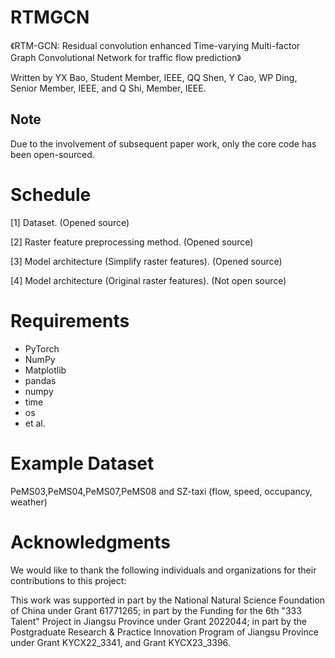 # RTMGCN

《RTM-GCN: Residual convolution enhanced Time-varying Multi-factor Graph Convolutional Network for traffic flow prediction》

Written by YX Bao, Student Member, IEEE, QQ Shen, Y Cao, WP Ding, Senior Member, IEEE, and Q Shi, Member, IEEE.

## Note
Due to the involvement of subsequent paper work, only the core code has been open-sourced.

# Schedule
[1] Dataset. (Opened source)

[2] Raster feature preprocessing method. (Opened source)

[3] Model architecture (Simplify raster features). (Opened source)

[4] Model architecture (Original  raster features). (Not open source)


 # Requirements
  
  * PyTorch
  * NumPy
  * Matplotlib
  * pandas
  * numpy
  * time
  * os
  * et al.
  
 # Example Dataset
 PeMS03,PeMS04,PeMS07,PeMS08 and SZ-taxi (flow, speed, occupancy, weather)

# Acknowledgments
We would like to thank the following individuals and organizations for their contributions to this project:

This work was supported in part by the National Natural Science Foundation of China under Grant 61771265; in part by the Funding for the 6th "333 Talent" Project in Jiangsu Province under Grant 2022044; in part by the Postgraduate Research & Practice Innovation Program of Jiangsu Province under Grant KYCX22_3341, and Grant KYCX23_3396.
